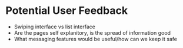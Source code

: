 # Potential User Feedback

- Swiping interface vs list interface
- Are the pages self explanitory, is the spread of information good
- What messaging features would be useful/how can we keep it safe
